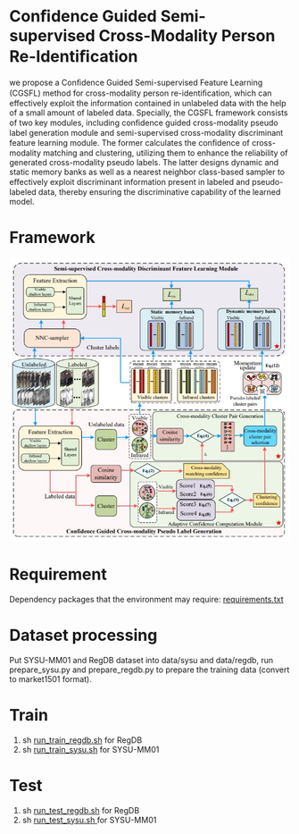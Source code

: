# Conﬁdence Guided Semi-supervised Cross-Modality Person Re-Identiﬁcation
we propose a Conﬁdence Guided Semi-supervised Feature Learning (CGSFL) method for cross-modality person re-identiﬁcation, which can effectively exploit the information contained in unlabeled data with the help of a small amount of labeled data. Specially, the CGSFL framework consists of two key modules, including conﬁdence guided cross-modality pseudo label
generation module and semi-supervised cross-modality discriminant feature learning module. The former calculates the conﬁdence of cross-modality matching and clustering, utilizing them to enhance the reliability of generated cross-modality pseudo labels. The latter designs dynamic and static memory banks as well as a nearest neighbor class-based sampler to eﬀectively
exploit discriminant information present in labeled and pseudo-labeled data, thereby ensuring the discriminative capability of the learned model.

# Framework
![framework](Framework.JPG)

# Requirement
Dependency packages that the environment may require: [requirements.txt](./requirements.txt)

# Dataset processing
Put SYSU-MM01 and RegDB dataset into data/sysu and data/regdb, run prepare\_sysu.py and prepare\_regdb.py to prepare the training data (convert to market1501 format).

# Train 
1. sh [run\_train\_regdb.sh](run_train_regdb.sh) for RegDB
2. sh [run\_train\_sysu.sh](run_train.sysu.sh) for SYSU-MM01

# Test 
1. sh [run\_test\_regdb.sh](run_test.regdb.sh) for RegDB
2. sh [run\_test\_sysu.sh ](run_test.sysu.sh)for SYSU-MM01
